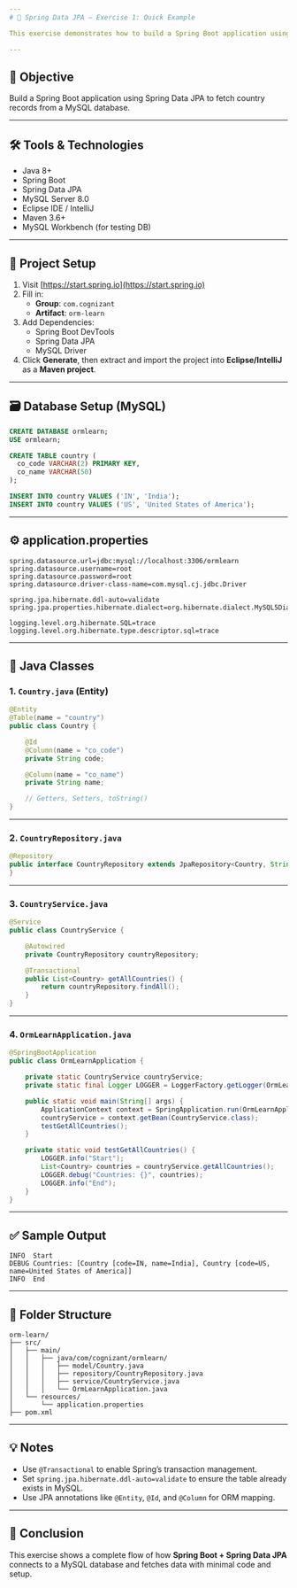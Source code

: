 ```yaml
---
# 📘 Spring Data JPA — Exercise 1: Quick Example

This exercise demonstrates how to build a Spring Boot application using **Spring Data JPA** to interact with a **MySQL** database and fetch records from a simple `country` table.

---
```


## 🎯 Objective

Build a Spring Boot application using Spring Data JPA to fetch country records from a MySQL database.

---

## 🛠️ Tools & Technologies

- Java 8+
- Spring Boot
- Spring Data JPA
- MySQL Server 8.0
- Eclipse IDE / IntelliJ
- Maven 3.6+
- MySQL Workbench (for testing DB)

---

## 📁 Project Setup

1. Visit [https://start.spring.io](https://start.spring.io)
2. Fill in:
   - **Group**: `com.cognizant`
   - **Artifact**: `orm-learn`
3. Add Dependencies:
   - Spring Boot DevTools
   - Spring Data JPA
   - MySQL Driver
4. Click **Generate**, then extract and import the project into **Eclipse/IntelliJ** as a **Maven project**.

---

## 🗃️ Database Setup (MySQL)

```sql
CREATE DATABASE ormlearn;
USE ormlearn;

CREATE TABLE country (
  co_code VARCHAR(2) PRIMARY KEY,
  co_name VARCHAR(50)
);

INSERT INTO country VALUES ('IN', 'India');
INSERT INTO country VALUES ('US', 'United States of America');
````

---

## ⚙️ application.properties

```properties
spring.datasource.url=jdbc:mysql://localhost:3306/ormlearn
spring.datasource.username=root
spring.datasource.password=root
spring.datasource.driver-class-name=com.mysql.cj.jdbc.Driver

spring.jpa.hibernate.ddl-auto=validate
spring.jpa.properties.hibernate.dialect=org.hibernate.dialect.MySQL5Dialect

logging.level.org.hibernate.SQL=trace
logging.level.org.hibernate.type.descriptor.sql=trace
```

---

## 🧩 Java Classes

### 1. `Country.java` (Entity)

```java
@Entity
@Table(name = "country")
public class Country {

    @Id
    @Column(name = "co_code")
    private String code;

    @Column(name = "co_name")
    private String name;

    // Getters, Setters, toString()
}
```

---

### 2. `CountryRepository.java`

```java
@Repository
public interface CountryRepository extends JpaRepository<Country, String> {
}
```

---

### 3. `CountryService.java`

```java
@Service
public class CountryService {

    @Autowired
    private CountryRepository countryRepository;

    @Transactional
    public List<Country> getAllCountries() {
        return countryRepository.findAll();
    }
}
```

---

### 4. `OrmLearnApplication.java`

```java
@SpringBootApplication
public class OrmLearnApplication {

    private static CountryService countryService;
    private static final Logger LOGGER = LoggerFactory.getLogger(OrmLearnApplication.class);

    public static void main(String[] args) {
        ApplicationContext context = SpringApplication.run(OrmLearnApplication.class, args);
        countryService = context.getBean(CountryService.class);
        testGetAllCountries();
    }

    private static void testGetAllCountries() {
        LOGGER.info("Start");
        List<Country> countries = countryService.getAllCountries();
        LOGGER.debug("Countries: {}", countries);
        LOGGER.info("End");
    }
}
```

---

## ✅ Sample Output

```
INFO  Start  
DEBUG Countries: [Country [code=IN, name=India], Country [code=US, name=United States of America]]  
INFO  End
```

---

## 📂 Folder Structure

```
orm-learn/
├── src/
│   ├── main/
│   │   ├── java/com/cognizant/ormlearn/
│   │   │   ├── model/Country.java
│   │   │   ├── repository/CountryRepository.java
│   │   │   ├── service/CountryService.java
│   │   │   └── OrmLearnApplication.java
│   └── resources/
│       └── application.properties
├── pom.xml
```

---

## 💡 Notes

* Use `@Transactional` to enable Spring’s transaction management.
* Set `spring.jpa.hibernate.ddl-auto=validate` to ensure the table already exists in MySQL.
* Use JPA annotations like `@Entity`, `@Id`, and `@Column` for ORM mapping.

---

## 📌 Conclusion

This exercise shows a complete flow of how **Spring Boot + Spring Data JPA** connects to a MySQL database and fetches data with minimal code and setup.

```

```
